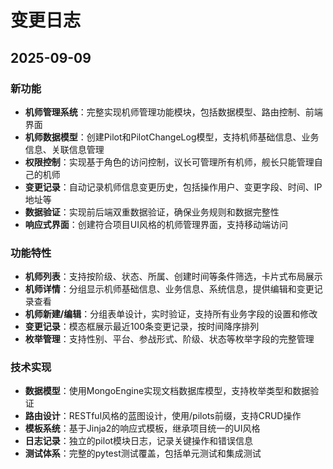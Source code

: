 # 变更日志

## 2025-09-09

### 新功能
- **机师管理系统**：完整实现机师管理功能模块，包括数据模型、路由控制、前端界面
- **机师数据模型**：创建Pilot和PilotChangeLog模型，支持机师基础信息、业务信息、关联信息管理
- **权限控制**：实现基于角色的访问控制，议长可管理所有机师，舰长只能管理自己的机师
- **变更记录**：自动记录机师信息变更历史，包括操作用户、变更字段、时间、IP地址等
- **数据验证**：实现前后端双重数据验证，确保业务规则和数据完整性
- **响应式界面**：创建符合项目UI风格的机师管理界面，支持移动端访问

### 功能特性
- **机师列表**：支持按阶级、状态、所属、创建时间等条件筛选，卡片式布局展示
- **机师详情**：分组显示机师基础信息、业务信息、系统信息，提供编辑和变更记录查看
- **机师新建/编辑**：分组表单设计，实时验证，支持所有业务字段的设置和修改
- **变更记录**：模态框展示最近100条变更记录，按时间降序排列
- **枚举管理**：支持性别、平台、参战形式、阶级、状态等枚举字段的完整管理

### 技术实现
- **数据模型**：使用MongoEngine实现文档数据库模型，支持枚举类型和数据验证
- **路由设计**：RESTful风格的蓝图设计，使用/pilots前缀，支持CRUD操作
- **模板系统**：基于Jinja2的响应式模板，继承项目统一的UI风格
- **日志记录**：独立的pilot模块日志，记录关键操作和错误信息
- **测试体系**：完整的pytest测试覆盖，包括单元测试和集成测试


